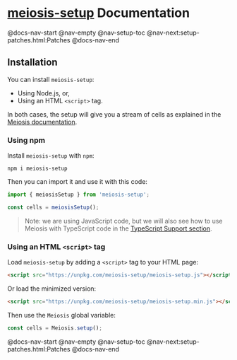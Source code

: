 # [meiosis-setup](https://meiosis.js.org/setup) Documentation

@docs-nav-start
@nav-empty
@nav-setup-toc
@nav-next:setup-patches.html:Patches
@docs-nav-end

## Installation

You can install `meiosis-setup`:

- Using Node.js, or,
- Using an HTML `<script>` tag.

In both cases, the setup will give you a stream of cells as explained in the
[Meiosis documentation](toc.html).

### Using npm

Install `meiosis-setup` with `npm`:

```
npm i meiosis-setup
```

Then you can import it and use it with this code:

```js
import { meiosisSetup } from 'meiosis-setup';

const cells = meiosisSetup();
```

> Note: we are using JavaScript code, but we will also see how to use Meiosis with TypeScript code
> in the [TypeScript Support section](setup-typescript-support.html).

### Using an HTML `<script>` tag

Load `meiosis-setup` by adding a `<script>` tag to your HTML page:

```html
<script src="https://unpkg.com/meiosis-setup/meiosis-setup.js"></script>
```

Or load the minimized version:

```html
<script src="https://unpkg.com/meiosis-setup/meiosis-setup.min.js"></script>
```

Then use the `Meiosis` global variable:

```js
const cells = Meiosis.setup();
```

@docs-nav-start
@nav-empty
@nav-setup-toc
@nav-next:setup-patches.html:Patches
@docs-nav-end
